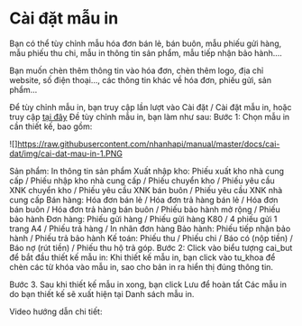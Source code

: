 # Cài đặt mẫu in
Bạn có thể tùy chỉnh mẫu hóa đơn bán lẻ, bán buôn, mẫu phiếu gửi hàng, mẫu phiếu thu chi, mẫu in thông tin sản phẩm, mẫu tiếp nhận bảo hành....

Bạn muốn chèn thêm thông tin vào hóa đơn, chèn thêm logo, địa chỉ website, số điện thoại..., các thông tin khác về hóa đơn, phiếu gửi, sản phẩm...

Để tùy chỉnh mẫu in, bạn truy cập lần lượt vào Cài đặt / Cài đặt mẫu in, hoặc truy cập [tại đây](https://new.nhanh.vn/store/template/design)
Đề tùy chỉnh mẫu in, bạn làm như sau:
Bước 1: Chọn mẫu in cần  thiết kế, bao gồm:

![]https://raw.githubusercontent.com/nhanhapi/manual/master/docs/cai-dat/img/cai-dat-mau-in-1.PNG


Sản phẩm: In thông tin sản phẩm
Xuất nhập kho: Phiếu xuất kho nhà cung cấp / Phiếu nhập kho nhà cung cấp / Phiếu chuyển kho / Phiếu yêu cầu XNK chuyển kho / Phiếu yêu cầu XNK bán buôn / Phiếu yêu cầu XNK nhà cung cấp
Bán hàng: Hóa đơn bán lẻ / Hóa đơn trả hàng bán lẻ / Hóa đơn bán buôn / Hóa đơn trả hàng bán buôn / Phiếu bảo hành mở rộng / Phiếu bảo hành
Đơn hàng: Phiếu gửi hàng / Phiếu gửi hàng K80 / 4 phiếu gửi 1 trang A4 / Phiếu trả hàng / In nhãn đơn hàng
Bảo hành: Phiếu tiếp nhận bảo hành / Phiếu trả bảo hành
Kế toán: Phiếu thu / Phiếu chi / Báo có (nộp tiền) / Báo nợ (rút tiền) / Phiếu thu hộ trả góp.
Bước 2: Click vào biểu tượng cai_but để bắt đầu thiết kế mẫu in:
Khi thiết kế mẫu in, bạn click vào tu_khoa để chèn các từ khóa vào mẫu in, sao cho bản in ra hiển thị đúng thông tin.

Bước 3. Sau khi thiết kế mẫu in xong, bạn click Lưu để hoàn tất
Các mẫu in do bạn thiết kế sẽ xuất hiện tại Danh sách mẫu in.

Video hướng dẫn chi tiết:
